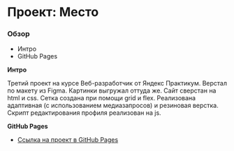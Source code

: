 # Проект: Место

### Обзор
* Интро
* GitHub Pages

**Интро**

Третий проект на курсе Веб-разработчик от Яндекс Практикум.
Верстал по макету из Figma. Картинки выгружал оттуда же. Сайт сверстан на html и css. Сетка создана при помощи grid и flex. Реализована адаптивная (с использованием медиазапросов) и резиновая верстка. Скрипт редактирования профиля реализован на js.

**GitHub Pages**

* [Ссылка на проект в GitHub Pages](https://liashenkoma.github.io/mesto/)
